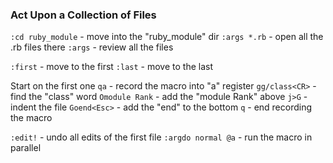 ### Act Upon a Collection of Files

`:cd ruby_module` - move into the "ruby_module" dir
`:args *.rb` - open all the .rb files there
`:args` - review all the files

`:first` - move to the first
`:last` - move to the last

Start on the first one
`qa` - record the macro into "a" register
`gg/class<CR>` - find the "class" word
`Omodule Rank` - add the "module Rank" above
`j>G` - indent the file
`Goend<Esc>` - add the "end" to the bottom
`q` - end recording the macro

`:edit!` - undo all edits of the first file
`:argdo normal @a` - run the macro in parallel
